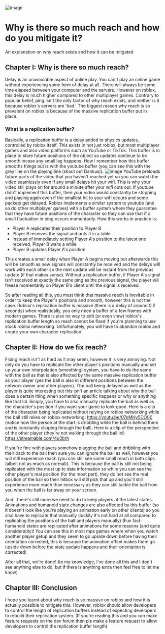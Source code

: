 ![image](https://github.com/user-attachments/assets/040303da-6303-49bd-8b7c-959b75798a28)

# Why is there so much reach and how do you mitigate it?
An explanation on why reach exists and how it can be mitgated

## Chapter I: Why is there so much reach?
Delay is an unavoidable aspect of online play. You can't play an online game without experiencing some form of delay at all. There will always be some time elapsed between your computer and the servers. However on roblox, this delay is much higher compared to other multiplayer games. Contrary to popular belief, ping isn't the only factor of why reach exists, and neither is it because roblox's servers are 'bad'. The biggest reason why reach is so prevalent on roblox is because of the massive replication buffer put in place. 
   
### What is a replication buffer?
Basically, a replication buffer is a delay added to physics updates, controlled by roblox itself. This exists in not just roblox, but most multiplayer games and also video platforms such as YouTube or TikTok. This buffer is in place to store future positions of the object so updates continue to be smooth incase any small lag happens. How I remember how this buffer smooths things out is with the youtube buffer (you can see this with the grey line on the playing line (shout out Dankus)).
![image](https://github.com/user-attachments/assets/ec20dd5e-590e-4e29-83d6-6921576bd757)
YouTube preloads future parts of the video that you haven't reached yet so you can watch the video seamlessly even if any small delays hit your wifi. This is why your video still plays on for around a minute after your wifi cuts out. If youtube didn't implement this buffer, then your video would constantly be stopping and playing again even if the smallest hit to your wifi occurs and some packets get delayed. Roblox implements a similar system to youtube (and so do other multiplayer games) with a buffer system where they guarantee that they have future positions of the character so they can use that if a small fluctuation in ping occurs momentarily. How this works in practice is:  
- Player A replicates their position to Player B
- Player B receives the signal and puts it in a table
- Instead of immediately setting Player A's position to the latest one received, Player B waits a while
- Player B updates Player A's position

This creates a small delay when Player A begins moving but afterwards this will be smooth as new signals will constantly be received and the delays will work with each other so the next update will be instant from the previous update (if that makes sense). Without a replication buffer, if Player A's signal isn't received at exactly the same ping as the previous signal, the player will freeze momentarily on Player B's client until the signal is received.

So after reading all this, you must think that massive reach is inevitable in order to keep the Player's positions and smooth, however this is not the case. Roblox's replication buffer is massive (there is a delay of around 0.2 seconds) when realistically, you only need a buffer of a few frames with modern games. There is also no way to edit (or even view) roblox's replication buffer length so reach cannot be fixed if you're planning to use stock roblox networking. Unfortunately, you will have to abandon roblox and create your own character replication.

## Chapter II: How do we fix reach?
Fixing reach isn't as hard as it may seem, however it is very annoying. Not only do you have to replicate the other player's positions manually and set up your own interpolation (smoothing) system, you have to do the same with the ball as that is also affected by the same massive replication buffer as your player (yes the ball is also in different positions between the network owner and other players). The ball being delayed as well as the player is quite interesting but this isn't an article talking about why the ball does a certain thing when something specific happens or why or anything like that lol. Simply, you have to also manually replicate the ball as well as the character's position if you want your game to look good. Here is a clip of the character being replicated without relying on roblox networking while the ball still relies on roblox networking:
https://youtu.be/07qMHy5DO00 (notice how the person at the start is dribbling while the ball is behind them and is constantly clipping through the ball). Here is a clip of the perspective of the other player (they're not walking through the ball lol) https://streamable.com/4u0brh

If you're fine with players somehow plagging the ball and dribbling with their back to the ball then sure you can ignore the ball as well, however you will still experience reach (you can still see some small reach in both clips (albeit not as much as normal)). This is because the ball is still not being replicated with the most up to date information so while you can see the other player's real position (for the most part), they do not see the real position of the ball so their hitbox will still pick that up and you'll still experience more reach than necessary as they can still tackle the ball from you when the ball is far away on your screen.

And.. there's still more we need to do to keep players at the latest states. Animations and humanoid state changes are also affected by this buffer (so it doesn't look like you're playing an animation early on other clients) so you also have to replicate that manually (luckily it's not hard at all compared to replicating the positions of the ball and players manually) (Fun fact: humanoid states are replicated after animations for some reasons (and quite considerably)! You can see this in most mps games where when you watch another player getup and they seem to go upside down before having their orientation corrected, this is because the animation offset makes them go upside down before the state update happens and their orientation is corrected)

After all that, we're done! (to my knowledge, I've done all this and I don't see anything else to do, but if there is anything extra then feel free to let me know)

## Chapter III: Conclusion
I hope you learnt about why reach is so massive on roblox and how it is actually possible to mitigate this. However, roblox should allow developers to control the length of replication buffers instead of expecting developers to rebuild their replication system. (If you're reading this and you can make feature requests on the dev forum then pls make a feature request to allow developers to control the replication buffer length)
